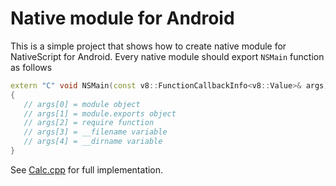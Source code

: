 # Native module for Android

This is a simple project that shows how to create native module for NativeScript for Android. Every native module should export `NSMain` function as follows

```C++
extern "C" void NSMain(const v8::FunctionCallbackInfo<v8::Value>& args)
{
   // args[0] = module object
   // args[1] = module.exports object
   // args[2] = require function
   // args[3] = __filename variable
   // args[4] = __dirname variable
}
```

See [Calc.cpp](https://github.com/NativeScript/sample-native-module/blob/master/Android/CalcLib/jni/Calc.cpp) for full implementation.
